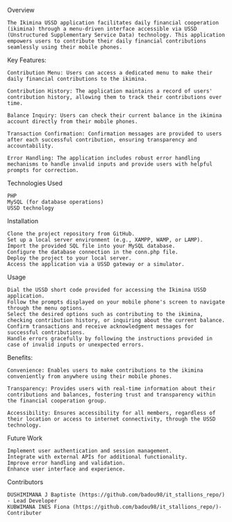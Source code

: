 Overview
    
    The Ikimina USSD application facilitates daily financial cooperation (ikimina) through a menu-driven interface accessible via USSD (Unstructured Supplementary Service Data) technology. This application empowers users to contribute their daily financial contributions seamlessly using their mobile phones.

Key Features:

    Contribution Menu: Users can access a dedicated menu to make their daily financial contributions to the ikimina.

    Contribution History: The application maintains a record of users' contribution history, allowing them to track their contributions over time.

    Balance Inquiry: Users can check their current balance in the ikimina account directly from their mobile phones.

    Transaction Confirmation: Confirmation messages are provided to users after each successful contribution, ensuring transparency and accountability.

    Error Handling: The application includes robust error handling mechanisms to handle invalid inputs and provide users with helpful prompts for correction.

Technologies Used

    PHP
    MySQL (for database operations)
    USSD technology

Installation

    Clone the project repository from GitHub.
    Set up a local server environment (e.g., XAMPP, WAMP, or LAMP).
    Import the provided SQL file into your MySQL database.
    Configure the database connection in the conn.php file.
    Deploy the project to your local server.
    Access the application via a USSD gateway or a simulator.

Usage

    Dial the USSD short code provided for accessing the Ikimina USSD application.
    Follow the prompts displayed on your mobile phone's screen to navigate through the menu options.
    Select the desired options such as contributing to the ikimina, checking contribution history, or inquiring about the current balance.
    Confirm transactions and receive acknowledgment messages for successful contributions.
    Handle errors gracefully by following the instructions provided in case of invalid inputs or unexpected errors.

Benefits:

    Convenience: Enables users to make contributions to the ikimina conveniently from anywhere using their mobile phones.

    Transparency: Provides users with real-time information about their contributions and balances, fostering trust and transparency within the financial cooperation group.

    Accessibility: Ensures accessibility for all members, regardless of their location or access to internet connectivity, through the USSD technology.


Future Work

    Implement user authentication and session management.
    Integrate with external APIs for additional functionality.
    Improve error handling and validation.
    Enhance user interface and experience.

Contributors

    DUSHIMIMANA J Baptiste (https://github.com/badou98/it_stallions_repo/) - Lead Developer
    KUBWIMANA INES Fiona (https://github.com/badou98/it_stallions_repo/)- Contributer